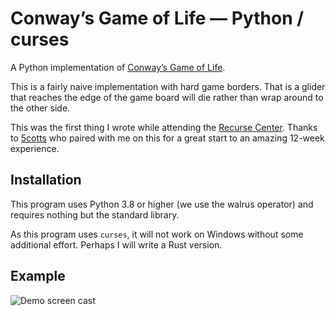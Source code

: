 # Conway’s Game of Life — Python / curses

A Python implementation of [Conway’s Game of Life](https://en.wikipedia.org/wiki/Conway%27s_Game_of_Life).

This is a fairly naive implementation with hard game borders. That is a glider that reaches the edge of
the game board will die rather than wrap around to the other side.

This was the first thing I wrote while attending the [Recurse Center](https://recurse.com). Thanks to [5cotts](https://github.com/5cotts/)
who paired with me on this for a great start to an amazing 12-week experience.

## Installation

This program uses Python 3.8 or higher (we use the walrus operator) and requires nothing but the standard library.

As this program uses `curses`, it will not work on Windows without some additional effort. Perhaps I will write a
Rust version.

## Example

![Demo screen cast](https://f004.backblazeb2.com/file/stvsmth-random-files/conway-life-demo.gif)
